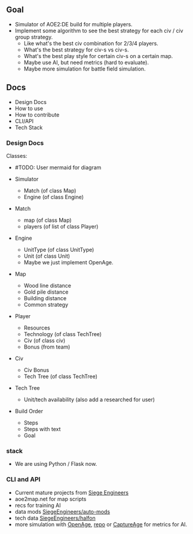 ## Goal

- Simulator of AOE2:DE build for multiple players.
- Implement some algorithm to see the best strategy for each civ / civ group strategy.
  - Like what's the best civ combination for 2/3/4 players.
  - What's the best strategy for civ-s vs civ-s.
  - What's the best play style for certain civ-s on a certain map.
  - Maybe use AI, but need metrics (hard to evaluate).
  - Maybe more simulation for battle field simulation.

## Docs

- Design Docs
- How to use
- How to contribute
- CLI/API
- Tech Stack

### Design Docs

Classes:

- #TODO: User mermaid for diagram

- Simulator
  - Match (of class Map)
  - Engine (of class Engine)
- Match
  - map (of class Map)
  - players (of list of class Player)
- Engine
  - UnitType (of class UnitType)
  - Unit (of class Unit)
  - Maybe we just implement OpenAge.
- Map
  - Wood line distance
  - Gold pile distance
  - Building distance
  - Common strategy
- Player
  - Resources
  - Technology (of class TechTree)
  - Civ (of class civ)
  - Bonus (from team)
- Civ
  - Civ Bonus
  - Tech Tree (of class TechTree)
- Tech Tree
  - Unit/tech availability (also add a researched for user)
- Build Order
  - Steps
  - Steps with text
  - Goal

### stack

- We are using Python / Flask now.

### CLI and API

- Current mature projects from [Siege Engineers](https://siegeengineers.org/projects)
- aoe2map.net for map scripts
- recs for training AI
- data mods [SiegeEngineers/auto-mods](https://github.com/SiegeEngineers/auto-mods)
- tech data [SiegeEngineers/halfon](https://github.com/SiegeEngineers/halfon/)
- more simulation with [OpenAge](https://blog.openage.dev/), [repo](https://github.com/SFTtech/openage) or [CaptureAge](https://captureage.com/) for metrics for AI.
